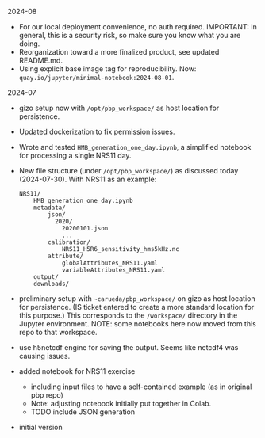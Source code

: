 2024-08

- For our local deployment convenience, no auth required.
  IMPORTANT: In general, this is a security risk, so make sure you know what you are doing.
- Reorganization toward a more finalized product, see updated README.md.
- Using explicit base image tag for reproducibility.
  Now: `quay.io/jupyter/minimal-notebook:2024-08-01`.

2024-07

- gizo setup now with `/opt/pbp_workspace/` as host location for persistence.
- Updated dockerization to fix permission issues.
- Wrote and tested `HMB_generation_one_day.ipynb`,
  a simplified notebook for processing a single NRS11 day.
- New file structure (under `/opt/pbp_workspace/`) as discussed today (2024-07-30).
  With NRS11 as an example:

    ```
    NRS11/
        HMB_generation_one_day.ipynb
        metadata/
            json/
              2020/
                20200101.json
                ...
            calibration/
                NRS11_H5R6_sensitivity_hms5kHz.nc
            attribute/
                globalAttributes_NRS11.yaml
                variableAttributes_NRS11.yaml
        output/
        downloads/
    ```

- preliminary setup with `~carueda/pbp_workspace/` on gizo as host location for persistence.
  (IS ticket entered to create a more standard location for this purpose.)
  This corresponds to the `/workspace/` directory in the Jupyter environment.
  NOTE: some notebooks here now moved from this repo to that workspace.

- use h5netcdf engine for saving the output.
  Seems like netcdf4 was causing issues.
- added notebook for NRS11 exercise
    - including input files to have a self-contained example (as in original pbp repo)
    - Note: adjusting notebook initially put together in Colab.
    - TODO include JSON generation

- initial version